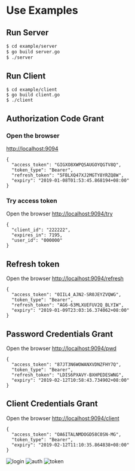 # Use Examples

## Run Server

``` bash
$ cd example/server
$ go build server.go
$ ./server
```

## Run Client

```
$ cd example/client
$ go build client.go
$ ./client
```

## Authorization Code Grant

### Open the browser

[http://localhost:9094](http://localhost:9094)

```
{
  "access_token": "GIGXO8XWPQSAUGOYQGTV8Q",
  "token_type": "Bearer",
  "refresh_token": "5FBLXQ47XJ2MGTY8YRZQ8W",
  "expiry": "2019-01-08T01:53:45.868194+08:00"
}
```


### Try access token

Open the browser [http://localhost:9094/try](http://localhost:9094/try)

```
{
  "client_id": "222222",
  "expires_in": 7195,
  "user_id": "000000"
}
```

## Refresh token

Open the browser [http://localhost:9094/refresh](http://localhost:9094/refresh)

```
{
  "access_token": "0IIL4_AJN2-SR0JEYZVQWG",
  "token_type": "Bearer",
  "refresh_token": "AG6-63MLXUEFUV2Q_BLYIW",
  "expiry": "2019-01-09T23:03:16.374062+08:00"
}
```

## Password Credentials Grant

Open the browser [http://localhost:9094/pwd](http://localhost:9094/pwd)

```
{
  "access_token": "87JT3N6WOWANXVDNZFHY7Q",
  "token_type": "Bearer",
  "refresh_token": "LDIS6PXAVY-BXHPEDESWNG",
  "expiry": "2019-02-12T10:58:43.734902+08:00"
}
```

## Client Credentials Grant

Open the browser [http://localhost:9094/client](http://localhost:9094/client)

```
{
  "access_token": "OA6ITALNMDOGD58C0SN-MG",
  "token_type": "Bearer",
  "expiry": "2019-02-12T11:10:35.864838+08:00"
}
```

![login](https://raw.githubusercontent.com/printesoi/oauth2/master/example/server/static/login.png)
![auth](https://raw.githubusercontent.com/printesoi/oauth2/master/example/server/static/auth.png)
![token](https://raw.githubusercontent.com/printesoi/oauth2/master/example/server/static/token.png)
